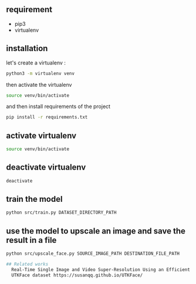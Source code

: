 ## requirement
- pip3
- virtualenv

## installation
let's create a virtualenv : 
```bash
python3 -m virtualenv venv
```
then activate the virtualenv
```bash
source venv/bin/activate
```
and then install requirements of the project
```bash
pip install -r requirements.txt
```

## activate virtualenv
```bash
source venv/bin/activate
```

## deactivate virtualenv
```bash
deactivate
```

## train the model
```bash
python src/train.py DATASET_DIRECTORY_PATH
```

## use the model to upscale an image and save the result in a file
```bash
python src/upscale_face.py SOURCE_IMAGE_PATH DESTINATION_FILE_PATH

## Related works
  Real-Time Single Image and Video Super-Resolution Using an Efficient Sub-Pixel Convolutional Neural Network by Wenzhe Shi, Jose Caballero, Ferenc Huszár, Johannes Totz, Andrew P. Aitken, Rob Bishop, Daniel Rueckert, Zehan Wang
  UTKFace dataset https://susanqq.github.io/UTKFace/
```
